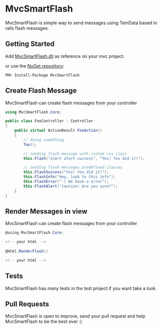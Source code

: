 # MvcSmartFlash
MvcSmartFlash is simple way to send messages using TemData based in rails flash messages.

## Getting Started

Add [MvcSmartFlash.dll](https://github.com/diogolmenezes/MvcSmartFlash/tree/master/Binary) as reference on your mvc project.

or use the [NuGet repository](https://www.nuget.org/packages/MvcSmartFlash):

```
PM> Install-Package MvcSmartFlash
```

## Create Flash Message

MvcSmartFlash can create flash messages from your controller

```c#
using MvcSmartFlash.Core;

public class FooController : Controller
{
    public virtual ActionResult FooAction()
    {
        // doing something
        foo();

        // sending flash message with custom css class
        this.Flash("alert alert-success", "Yes! You did it!");

        // sending flash messages predefined classes
        this.FlashSuccess("Yes! You did it!");
        this.FlashInfo("Hey, look to this info");
        this.FlashError(":( We have a error");
        this.FlashAlert("Caution! Are you sure?");
    }
}
```

## Render Messages in view

MvcSmartFlash can create flash messages from your controller

```c#
@using MvcSmartFlash.Core;

<!-- your html -->
    
@Html.RenderFlash()

<!-- your html -->

```

## Tests

MvcSmartFlash has many tests in the test project if you want take a look.

## Pull Requests

MvcSmartFlash is open to improve, send your pull request and help MvcSmartFlash to be the best ever :)